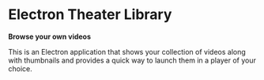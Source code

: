 # Electron Theater Library

**Browse your own videos**

This is an Electron application that shows your collection of videos along with thumbnails and provides a quick way to launch them in a player of your choice.
